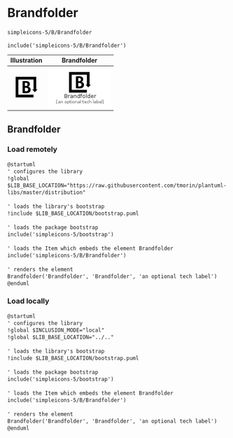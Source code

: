# Brandfolder


```text
simpleicons-5/B/Brandfolder
```

```text
include('simpleicons-5/B/Brandfolder')
```



| Illustration | Brandfolder |
| :---: | :---: |
| ![illustration for Illustration](../../simpleicons-5/B/Brandfolder.png) | ![illustration for Brandfolder](../../simpleicons-5/B/Brandfolder.Local.png) |




## Brandfolder

### Load remotely
```plantuml
@startuml
' configures the library
!global $LIB_BASE_LOCATION="https://raw.githubusercontent.com/tmorin/plantuml-libs/master/distribution"

' loads the library's bootstrap
!include $LIB_BASE_LOCATION/bootstrap.puml

' loads the package bootstrap
include('simpleicons-5/bootstrap')

' loads the Item which embeds the element Brandfolder
include('simpleicons-5/B/Brandfolder')

' renders the element
Brandfolder('Brandfolder', 'Brandfolder', 'an optional tech label')
@enduml
```

### Load locally
```plantuml
@startuml
' configures the library
!global $INCLUSION_MODE="local"
!global $LIB_BASE_LOCATION="../.."

' loads the library's bootstrap
!include $LIB_BASE_LOCATION/bootstrap.puml

' loads the package bootstrap
include('simpleicons-5/bootstrap')

' loads the Item which embeds the element Brandfolder
include('simpleicons-5/B/Brandfolder')

' renders the element
Brandfolder('Brandfolder', 'Brandfolder', 'an optional tech label')
@enduml
```

